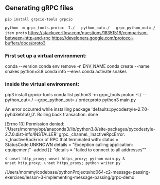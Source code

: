 ## Generating gRPC files
`pip install grpcio-tools grpcio`

`python -m grpc_tools.protoc -I./ --python_out=./ --grpc_python_out=./ item.proto`
https://stackoverflow.com/questions/18351516/comparison-between-http-and-rpc
https://developers.google.com/protocol-buffers/docs/proto3

### First set up a virtual environment:
conda --version 
conda env remove -n ENV_NAME
conda create --name snakes python=3.8
conda info --envs
conda activate snakes
### inside the virtual environment:
pip3 install grpcio-tools
conda list
python3 -m grpc_tools.protoc -I./ --python_out=./ --grpc_python_out=./ order.proto
python3 main.py

An error occurred while installing package 'defaults::pycodestyle-2.7.0-pyhd3eb1b0_0'.
Rolling back transaction: done

[Errno 13] Permission denied: '/Users/mommy/opt/anaconda3/lib/python3.8/site-packages/pycodestyle-2.7.0.dist-info/INSTALLER'
grpc._channel._InactiveRpcError: <_InactiveRpcError of RPC that terminated with:
	status = StatusCode.UNKNOWN
	details = "Exception calling application: equipement"
    -added []: "details = "failed to connect to all addresses""

    $ unset http_proxy; unset https_proxy; python main.py &
    unset http_proxy; unset https_proxy; python writer.py
/Users/mommy/codebase/pythonProjects/nd064-c2-message-passing-exercises/lesson-3-implementing-message-passing/grpc-demo